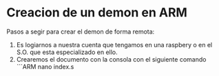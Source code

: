 # Creacion de un demon en ARM
Pasos a segir para crear el demon de forma remota:

1. Es logiarnos a nuestra cuenta que tengamos en una raspbery o en el S.O. que esta especializado en ello.
2. Crearemos el documento con la consola con el siguiente comando ```ARM
nano index.s
```
